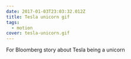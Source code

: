 ```yaml
---
date: 2017-01-03T23:03:32.012Z
title: Tesla unicorn gif
tags:
  - motion
cover: tesla-unicorn.gif
---
```

For Bloomberg story about Tesla being a unicorn